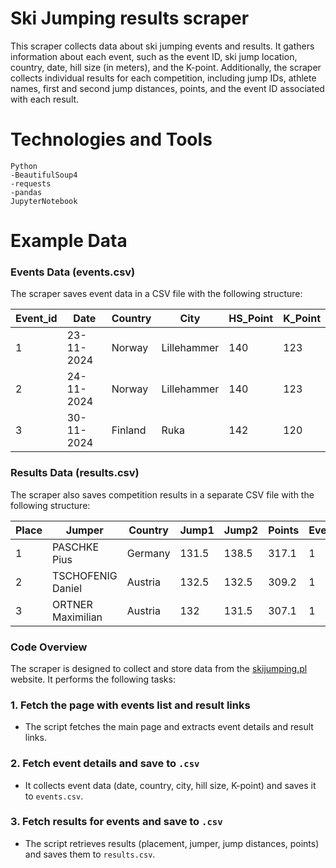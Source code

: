 # Ski Jumping results scraper 


This scraper collects data about ski jumping events and results. It gathers information about each event, such as the event ID, ski jump location, country, date, hill size (in meters), and the K-point. Additionally, the scraper collects individual results for each competition, including jump IDs, athlete names, first and second jump distances, points, and the event ID associated with each result.


# Technologies and Tools

    Python
    -BeautifulSoup4
    -requests
    -pandas
    JupyterNotebook

# Example Data
### Events Data (events.csv)
The scraper saves event data in a CSV file with the following structure:

| Event_id | Date       | Country  | City        | HS_Point | K_Point |
|----------|------------|----------|-------------|----------|---------|
| 1        | 23-11-2024 | Norway   | Lillehammer | 140      | 123     |
| 2        | 24-11-2024 | Norway   | Lillehammer | 140      | 123     |
| 3        | 30-11-2024 | Finland  | Ruka        | 142      | 120     |

### Results Data (results.csv)
The scraper also saves competition results in a separate CSV file with the following structure:

| Place | Jumper              | Country | Jump1  | Jump2  | Points | Event_id |
|-------|---------------------|---------|--------|--------|--------|----------|
| 1     | PASCHKE Pius        | Germany | 131.5  | 138.5  | 317.1  | 1        |
| 2     | TSCHOFENIG Daniel   | Austria | 132.5  | 132.5  | 309.2  | 1        |
| 3     | ORTNER Maximilian   | Austria | 132    | 131.5  | 307.1  | 1        |

### Code Overview
The scraper is designed to collect and store data from the [skijumping.pl](https://www.skijumping.pl) website. It performs the following tasks:

### 1. Fetch the page with events list and result links
- The script fetches the main page and extracts event details and result links.

### 2. Fetch event details and save to `.csv`
- It collects event data (date, country, city, hill size, K-point) and saves it to `events.csv`.

### 3. Fetch results for events and save to `.csv`
- The script retrieves results (placement, jumper, jump distances, points) and saves them to `results.csv`.
